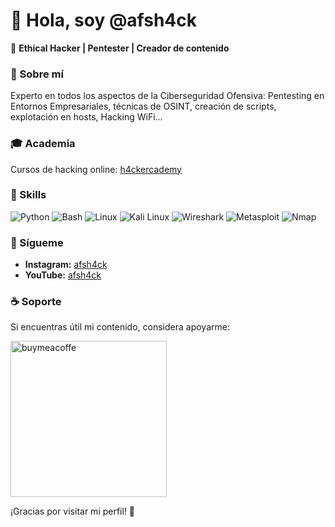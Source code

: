 # 👋 Hola, soy @afsh4ck

👾 **Ethical Hacker | Pentester | Creador de contenido**

### 🚀 Sobre mí
Experto en todos los aspectos de la Ciberseguridad Ofensiva: Pentesting en Entornos Empresariales, técnicas de OSINT, creación de scripts, explotación en hosts, Hacking WiFi…

### 🎓 Academia
Cursos de hacking online: <a href="https://www.h4ckercademy.com" target="_blank">h4ckercademy</a>

### 🔧 Skills
![Python](https://img.shields.io/badge/Python-3776AB?style=for-the-badge&logo=python&logoColor=white)
![Bash](https://img.shields.io/badge/Bash-4EAA25?style=for-the-badge&logo=gnu-bash&logoColor=white)
![Linux](https://img.shields.io/badge/Linux-FCC624?style=for-the-badge&logo=linux&logoColor=black)
![Kali Linux](https://img.shields.io/badge/Kali_Linux-557C94?style=for-the-badge&logo=kali-linux&logoColor=white)
![Wireshark](https://img.shields.io/badge/Wireshark-1679A7?style=for-the-badge&logo=wireshark&logoColor=white)
![Metasploit](https://img.shields.io/badge/Metasploit-4986B1?style=for-the-badge&logo=metasploit&logoColor=white)
![Nmap](https://img.shields.io/badge/Nmap-7C3BE4?style=for-the-badge&logo=nmap&logoColor=white)

### 📲 Sígueme
- **Instagram:** [afsh4ck](https://www.instagram.com/afsh4ck/)
- **YouTube:** [afsh4ck](https://youtube.com/@afsh4ck)

### ☕ Soporte
Si encuentras útil mi contenido, considera apoyarme:

<a href="https://www.buymeacoffee.com/afsh4ck" rel="nofollow" target="_blank"><img width="250" alt="buymeacoffe" src="https://cdn.buymeacoffee.com/buttons/v2/default-orange.png" style="max-width: 100%;"></a>

¡Gracias por visitar mi perfil! 🚀
